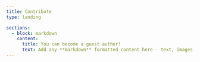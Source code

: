 ```yaml
---
title: Contribute
type: landing

sections:
  - block: markdown
    content:
      title: You can become a guest author!
      text: Add any **markdown** formatted content here - text, images, videos, galleries - and even HTML code!
---
```


